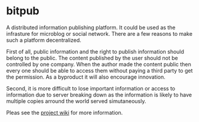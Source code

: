 bitpub
======

A distributed information publishing platform. It could be used as the infrasture for microblog or social network. There are a few reasons to make such a platform decentralized. 

First of all, public information and the right to publish information should belong to the public. The content published by the user should not be controlled by one company. When the author made the content public then every one should be able to access them without paying a third party to get the permission. As a byproduct it will also encourage innovation.

Second, it is more difficult to lose important information or access to information due to server breaking down as the information is likely to have multiple copies arround the world served simutaneously.


Pleas see the [project wiki](https://github.com/entron/bitpub/wiki) for more information.
